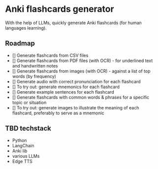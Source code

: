 # Anki flashcards generator

With the help of LLMs, quickly generate Anki flashcards (for human languages learning).

## Roadmap

- [] Generate flashcards from CSV files
- [] Generate flashcards from PDF files (with OCR) - for underlined text and handwritten notes
- [] Generate flashcards from images (with OCR) - against a list of top words (by frequency)
- [] Generate audio with correct pronunciation for each flashcard
- [] To try out: generate mnemonics for each flashcard
- [] Generate example sentences for each flashcard
- [] Generate flashcards with common words & phrases for a specific topic or situation
- [] To try out: generate images to illustrate the meaning of each flashcard, preferably to serve as a mnemonic

## TBD techstack

- Python
- LangChain
- Anki lib
- various LLMs
- Edge TTS

